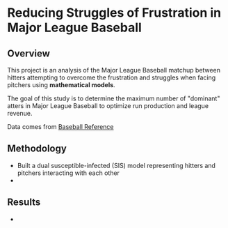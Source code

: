 # Reducing Struggles of Frustration in Major League Baseball

## Overview 
This project is an analysis of the Major League Baseball matchup between hitters attempting to overcome the frustration and struggles when facing pitchers using **mathematical models**.

The goal of this study is to determine the maximum number of "dominant" atters in Major League Baseball to optimize run production and league revenue.

Data comes from [Baseball Reference](https://www.baseball-reference.com/)

## Methodology 
- Built a dual susceptible-infected (SIS) model representing hitters and pitchers interacting with each other
- 

## Results
- 
